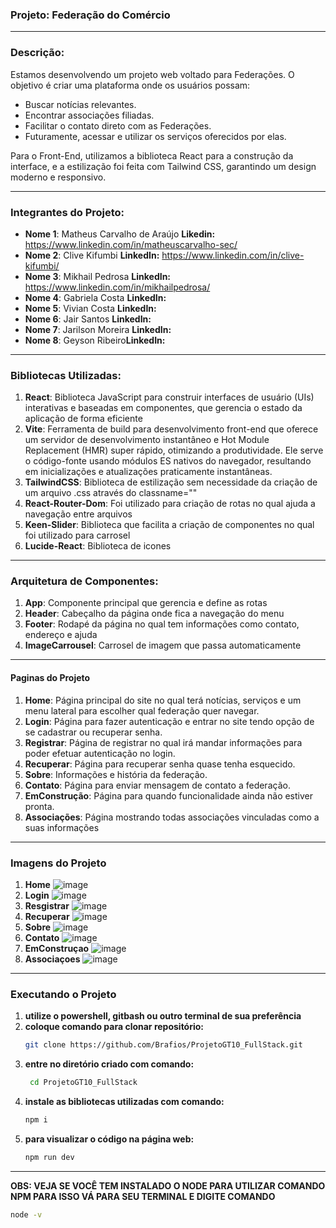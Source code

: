 ### Projeto: Federação do Comércio

---

### Descrição:
Estamos desenvolvendo um projeto web voltado para Federações. O objetivo é criar uma plataforma onde os usuários possam:

* Buscar notícias relevantes.
* Encontrar associações filiadas.
* Facilitar o contato direto com as Federações.
* Futuramente, acessar e utilizar os serviços oferecidos por elas.

Para o Front-End, utilizamos a biblioteca React para a construção da interface, e a estilização foi feita com Tailwind CSS, garantindo um design moderno e responsivo.

---

### Integrantes do Projeto:
- **Nome 1**: Matheus Carvalho de Araújo **Likedin:** https://www.linkedin.com/in/matheuscarvalho-sec/
- **Nome 2**: Clive Kifumbi **LinkedIn:** https://www.linkedin.com/in/clive-kifumbi/
- **Nome 3**: Mikhail Pedrosa **LinkedIn:** https://www.linkedin.com/in/mikhailpedrosa/
- **Nome 4**: Gabriela Costa **LinkedIn:** 
- **Nome 5**: Vivian Costa **LinkedIn:** 
- **Nome 6**: Jair Santos **LinkedIn:** 
- **Nome 7**: Jarilson Moreira **LinkedIn:**
- **Nome 8**: Geyson Ribeiro**LinkedIn:** 

---

### Bibliotecas Utilizadas:
1. **React**: Biblioteca JavaScript para construir interfaces de usuário (UIs) interativas e baseadas em componentes, que gerencia o estado da aplicação de forma eficiente
2. **Vite**: Ferramenta de build para desenvolvimento front-end que oferece um servidor de desenvolvimento instantâneo e Hot Module Replacement (HMR) super rápido, otimizando a produtividade. Ele serve o código-fonte usando módulos ES nativos do navegador, resultando em inicializações e atualizações praticamente instantâneas.
3. **TailwindCSS**: Biblioteca de estilização sem necessidade da criação de um arquivo .css através do classname=""
4. **React-Router-Dom**: Foi utilizado para criação de rotas no qual ajuda a navegação entre arquivos
5. **Keen-Slider**: Biblioteca que facilita a criação de componentes no qual foi utilizado para carrosel 
6. **Lucide-React**: Biblioteca de icones

---

### Arquitetura de Componentes:
1. **App**: Componente principal que gerencia e define as rotas
2. **Header**: Cabeçalho da página onde fica a navegação do menu
3. **Footer**: Rodapé da página no qual tem informações como contato, endereço e ajuda
4. **ImageCarrousel**: Carrosel de imagem que passa automaticamente

---

#### Paginas do Projeto
1. **Home**: Página principal do site no qual terá notícias, serviços e um menu lateral para escolher qual federação quer navegar.
2. **Login**: Página para fazer autenticação e entrar no site tendo opção de se cadastrar ou recuperar senha.
3. **Registrar**: Página de registrar no qual irá mandar informações para poder efetuar autenticação no login.
4. **Recuperar**: Página para recuperar senha quase tenha esquecido.
5. **Sobre**: Informações e história da federação.
6. **Contato**: Página para enviar mensagem de contato a federação.
7. **EmConstrução**: Página para quando funcionalidade ainda não estiver pronta.
8. **Associações**: Página mostrando todas associações vinculadas como a suas informações

---

### Imagens do Projeto
1. **Home**
  ![image](https://github.com/user-attachments/assets/8d75fbc6-f823-4464-a27a-0000f3bc9b57)
2. **Login**
   ![image](https://github.com/user-attachments/assets/124c5d4d-b03e-4231-b07e-7a6b60bbd86a)
3. **Resgistrar**
   ![image](https://github.com/user-attachments/assets/29c451e4-11a7-497c-bc96-b52f08807f97)
4. **Recuperar**
   ![image](https://github.com/user-attachments/assets/8e054e77-67ab-4bb4-b093-9feba1f9317b)
5. **Sobre**
   ![image](https://github.com/user-attachments/assets/9dc38db1-9a32-4e3d-93be-44725da873cb)
6. **Contato**
   ![image](https://github.com/user-attachments/assets/36857343-fe12-41e5-ae7a-34175fc78325)
7. **EmConstruçao**
   ![image](https://github.com/user-attachments/assets/d9463e84-21b4-4a8a-aded-83219b8d7ebd)
8. **Associaçoes**
   ![image](https://github.com/user-attachments/assets/222d572c-711c-49d0-a7f4-56450323ef65)

---

### Executando o Projeto
1. **utilize o powershell, gitbash ou outro terminal de sua preferência**
2. **coloque comando para clonar repositório:**
   ```sh
   git clone https://github.com/Brafios/ProjetoGT10_FullStack.git
   ```
3. **entre no diretório criado com comando:**
   ```sh
    cd ProjetoGT10_FullStack
   ```
4. **instale as bibliotecas utilizadas com comando:**
    ```sh
    npm i
    ```
5. **para visualizar o código na página web:**
   ```sh
   npm run dev
   ```
---
**OBS: VEJA SE VOCÊ TEM INSTALADO O NODE PARA UTILIZAR COMANDO NPM PARA ISSO VÁ PARA SEU TERMINAL E DIGITE COMANDO** 
```sh
node -v
``` 
